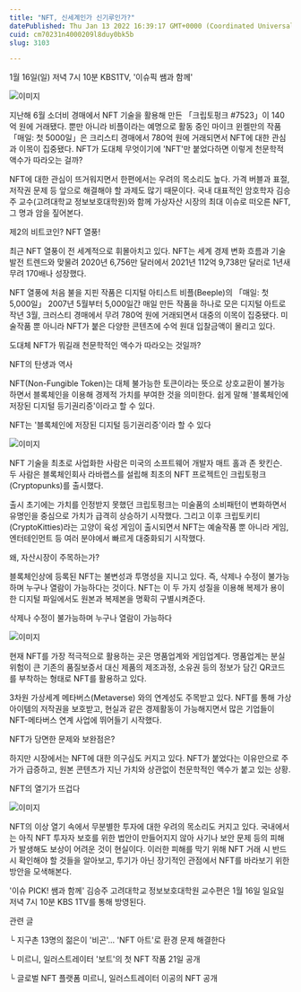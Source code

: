 ```yaml
---
title: "NFT, 신세계인가 신기루인가?"
datePublished: Thu Jan 13 2022 16:39:17 GMT+0000 (Coordinated Universal Time)
cuid: cm70231n4000209l8duy0bk5b
slug: 3103

---
```



1월 16일(일) 저녁 7시 10분 KBS1TV, '이슈픽 쌤과 함께'

![이미지](https://cdn.hashnode.com/res/hashnode/image/upload/v1739252580631/62f24465-619c-4e18-8788-fe0db2bbb5ee.jpeg)

지난해 6월 소더비 경매에서 NFT 기술을 활용해 만든 「크립토펑크 #7523」이 140억 원에 거래됐다. 뿐만 아니라 비플이라는 예명으로 활동 중인 마이크 윈켈만의 작품 「매일: 첫 5000일」은 크리스티 경매에서 780억 원에 거래되면서 NFT에 대한 관심과 이목이 집중됐다. NFT가 도대체 무엇이기에 'NFT'만 붙었다하면 이렇게 천문학적 액수가 따라오는 걸까?

NFT에 대한 관심이 뜨거워지면서 한편에서는 우려의 목소리도 높다. 가격 버블과 표절, 저작권 문제 등 앞으로 해결해야 할 과제도 많기 때문이다. 국내 대표적인 암호학자 김승주 교수(고려대학교 정보보호대학원)와 함께 가상자산 시장의 최대 이슈로 떠오른 NFT, 그 명과 암을 짚어본다.

제2의 비트코인? NFT 열풍!

최근 NFT 열풍이 전 세계적으로 휘몰아치고 있다. NFT는 세계 경제 변화 흐름과 기술 발전 트렌드와 맞물려 2020년 6,756만 달러에서 2021년 112억 9,738만 달러로 1년새 무려 170배나 성장했다.

NFT 열풍에 처음 불을 지핀 작품은 디지털 아티스트 비플(Beeple)의 「매일: 첫 5,000일」 2007년 5월부터 5,000일간 매일 만든 작품을 하나로 모은 디지털 아트로 작년 3월, 크러스티 경매에서 무려 780억 원에 거래되면서 대중의 이목이 집중됐다. 미술작품 뿐 아니라 NFT가 붙은 다양한 콘텐츠에 수억 원대 입찰금액이 몰리고 있다.

도대체 NFT가 뭐길래 천문학적인 액수가 따라오는 것일까?

NFT의 탄생과 역사

NFT(Non-Fungible Token)는 대체 불가능한 토큰이라는 뜻으로 상호교환이 불가능하면서 블록체인을 이용해 경제적 가치를 부여한 것을 의미한다. 쉽게 말해 '블록체인에 저장된 디지털 등기권리증'이라고 할 수 있다.

NFT는 '블록체인에 저장된 디지털 등기권리증'이라 할 수 있다

![이미지](https://cdn.hashnode.com/res/hashnode/image/upload/v1739252582433/2f2900f1-fb5f-4a3e-8682-fc4db113cfe9.jpeg)

NFT 기술을 최초로 사업화한 사람은 미국의 소프트웨어 개발자 매트 홀과 존 왓킨슨. 두 사람은 블록체인회사 라바랩스를 설립해 최초의 NFT 프로젝트인 크립토펑크(Cryptopunks)를 출시했다.

출시 초기에는 가치를 인정받지 못했던 크립토펑크는 미술품의 소비패턴이 변화하면서 유명인을 중심으로 가치가 급격히 상승하기 시작했다. 그리고 이후 크립토키티(CryptoKitties)라는 고양이 육성 게임이 출시되면서 NFT는 예술작품 뿐 아니라 게임, 엔터테인먼트 등 여러 분야에서 빠르게 대중화되기 시작했다.

왜, 자산시장이 주목하는가?

블록체인상에 등록된 NFT는 불변성과 투명성을 지니고 있다. 즉, 삭제나 수정이 불가능하며 누구나 열람이 가능하다는 것이다. NFT는 이 두 가지 성질을 이용해 복제가 용이한 디지털 파일에서도 원본과 복제본을 명확히 구별시켜준다.

삭제나 수정이 불가능하며 누구나 열람이 가능하다

![이미지](https://cdn.hashnode.com/res/hashnode/image/upload/v1739252584404/1449a04b-2f4c-4795-a31e-da0ca75bca5c.jpeg)

현재 NFT를 가장 적극적으로 활용하는 곳은 명품업계와 게임업계다. 명품업계는 분실 위험이 큰 기존의 품질보증서 대신 제품의 제조과정, 소유권 등의 정보가 담긴 QR코드를 부착하는 형태로 NFT를 활용하고 있다.

3차원 가상세계 메타버스(Metaverse) 와의 연계성도 주목받고 있다. NFT를 통해 가상 아이템의 저작권을 보호받고, 현실과 같은 경제활동이 가능해지면서 많은 기업들이 NFT-메타버스 연계 사업에 뛰어들기 시작했다.

NFT가 당면한 문제와 보완점은?

하지만 시장에서는 NFT에 대한 의구심도 커지고 있다. NFT가 붙었다는 이유만으로 주가가 급증하고, 원본 콘텐츠가 지닌 가치와 상관없이 천문학적인 액수가 붙고 있는 상황.

NFT의 열기가 뜨겁다

![이미지](https://cdn.hashnode.com/res/hashnode/image/upload/v1739252586432/b818dc00-692e-4c9a-b9f3-f19091773ed9.jpeg)

NFT의 이상 열기 속에서 무분별한 투자에 대한 우려의 목소리도 커지고 있다. 국내에서는 아직 NFT 투자자 보호를 위한 법안이 만들어지지 않아 사기나 보안 문제 등의 피해가 발생해도 보상이 어려운 것이 현실이다. 이러한 피해를 막기 위해 NFT 거래 시 반드시 확인해야 할 것들을 알아보고, 투기가 아닌 장기적인 관점에서 NFT를 바라보기 위한 방안을 모색해본다.

'이슈 PICK! 쌤과 함께' 김승주 고려대학교 정보보호대학원 교수편은 1월 16일 일요일 저녁 7시 10분 KBS 1TV를 통해 방영된다.

관련 글

└ 지구촌 13명의 젊은이 '비곤'... 'NFT 아트'로 환경 문제 해결한다

└ 미르니, 일러스트레이터 '보트'의 첫 NFT 작품 21일 공개

└ 글로벌 NFT 플랫폼 미르니, 일러스트레이터 이공의 NFT 공개